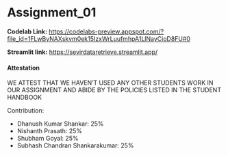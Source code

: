 # Assignment_01

**Codelab Link:**  https://codelabs-preview.appspot.com/?file_id=1FLwByNAXskvm0ek15IzxWrLuufmhpA1LlNayCioD8FU#0

**Streamlit link:** https://sevirdataretrieve.streamlit.app/




















#### Attestation
WE ATTEST THAT WE HAVEN’T USED ANY OTHER STUDENTS WORK IN OUR ASSIGNMENT AND ABIDE BY THE POLICIES LISTED IN THE STUDENT HANDBOOK



Contribution:
- Dhanush Kumar Shankar: 25%
- Nishanth Prasath: 25%
- Shubham Goyal: 25%
- Subhash Chandran Shankarakumar: 25%
